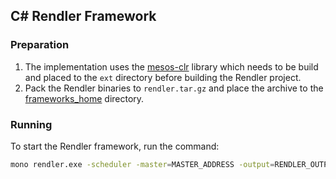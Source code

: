## C# Rendler Framework

### Preparation

1. The implementation uses the [mesos-clr](https://github.com/bcrusu/mesos-clr) library which needs to be build and placed to the `ext` directory before building the Rendler project.
2. Pack the Rendler binaries to `rendler.tar.gz` and place the archive to the [frameworks_home](http://mesos.apache.org/documentation/latest/configuration/) directory.

### Running

To start the Rendler framework, run the command: 
```bash
mono rendler.exe -scheduler -master=MASTER_ADDRESS -output=RENDLER_OUTPUT_DIR [-starturl=CRAWL_START_URL] [-user=RUN_AS_USER]
```


